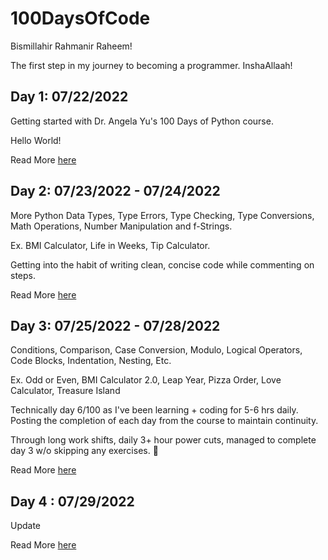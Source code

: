 # 100DaysOfCode

Bismillahir Rahmanir Raheem!

The first step in my journey to becoming a programmer. InshaAllaah!

## Day 1: 07/22/2022

Getting started with Dr. Angela Yu's 100 Days of Python course.

Hello World!

Read More [here](https://github.com/solitaire286/100DaysOfCode/blob/main/Day%201/Log-1.md)

## Day 2: 07/23/2022 - 07/24/2022

More Python Data Types, Type Errors, Type Checking, Type Conversions, Math Operations, Number Manipulation and f-Strings.

Ex. BMI Calculator, Life in Weeks, Tip Calculator.

Getting into the habit of writing clean, concise code while commenting on steps.

Read More [here](https://github.com/solitaire286/100DaysOfCode/blob/main/Day%202/Log-2.md)

## Day 3: 07/25/2022 - 07/28/2022

Conditions, Comparison, Case Conversion, Modulo, Logical Operators, Code Blocks, Indentation, Nesting, Etc.

Ex. Odd or Even, BMI Calculator 2.0, Leap Year, Pizza Order, Love Calculator, Treasure Island

Technically day 6/100 as I've been learning + coding for 5-6 hrs daily. Posting the completion of each day from the course to maintain continuity.

Through long work shifts, daily 3+ hour power cuts, managed to complete day 3 w/o skipping any exercises. 💪

Read More [here](https://github.com/solitaire286/100DaysOfCode/blob/main/Day%203/Log-3.md)

## Day 4 : 07/29/2022

Update

Read More [here](https://github.com/solitaire286/100DaysOfCode/blob/main/Day%204/Log-4.md)
